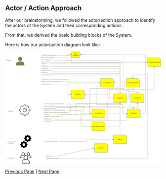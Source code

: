 ## Actor / Action Approach

After our brainstorming, we followed the actor/action approach to identify the actors of the System and their corresponding actions.

From that, we derived the basic building blocks of the System. 

Here is how our actor/action diagram look like:

![Actor / Action Approach](../artifacts/PlannerSystem-actor-action.png)


[Previous Page](./Brain-Storming.md) | [Next Page](./Actor-Action-Approach.md)